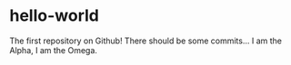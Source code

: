 # hello-world
The first repository on Github!
There should be some commits...
I am the Alpha, I am the Omega.

